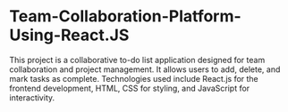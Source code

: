 # Team-Collaboration-Platform-Using-React.JS
This project is a collaborative to-do list application designed for team collaboration and project management. It allows users to add, delete, and mark tasks as complete. Technologies used include React.js for the frontend development, HTML, CSS for styling, and JavaScript for interactivity.
